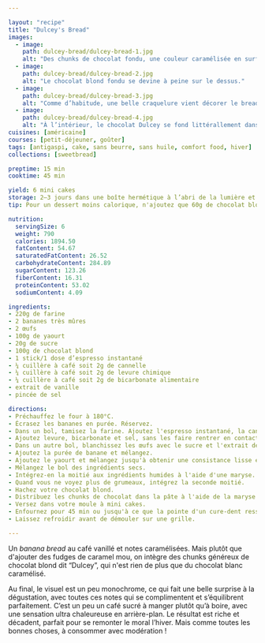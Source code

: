 ```yaml
---

layout: "recipe"
title: "Dulcey's Bread"
images:
  - image:
    path: dulcey-bread/dulcey-bread-1.jpg
    alt: "Des chunks de chocolat fondu, une couleur caramélisée en surface et à l’intérieur. Aucun doute, ce bread est chaleureux."
  - image:
    path: dulcey-bread/dulcey-bread-2.jpg
    alt: "Le chocolat blond fondu se devine à peine sur le dessus."
  - image:
    path: dulcey-bread/dulcey-bread-3.jpg
    alt: "Comme d’habitude, une belle craquelure vient décorer le bread."
  - image:
    path: dulcey-bread/dulcey-bread-4.jpg
    alt: "À l’intérieur, le chocolat Dulcey se fond littérallement dans la mie."
cuisines: [américaine]
courses: [petit-déjeuner, goûter]
tags: [antigaspi, cake, sans beurre, sans huile, comfort food, hiver]
collections: [sweetbread]

preptime: 15 min
cooktime: 45 min

yield: 6 mini cakes
storage: 2–3 jours dans une boîte hermétique à l’abri de la lumière et de la chaleur. 5 jours au frigo. 2 mois au congélateur.
tip: Pour un dessert moins calorique, n'ajoutez que 60g de chocolat blond pour réduire la quantité de matière grasses et de sucre. 

nutrition:
  servingSize: 6
  weight: 790
  calories: 1894.50
  fatContent: 54.67
  saturatedFatContent: 26.52
  carbohydrateContent: 284.89
  sugarContent: 123.26
  fiberContent: 16.31
  proteinContent: 53.02
  sodiumContent: 4.09

ingredients:
- 220g de farine
- 2 bananes très mûres
- 2 œufs
- 100g de yaourt
- 20g de sucre
- 100g de chocolat blond
- 1 stick/1 dose d’espresso instantané
- ¼ cuillère à café soit 2g de cannelle
- ¼ cuillère à café soit 2g de levure chimique
- ¼ cuillère à café soit 2g de bicarbonate alimentaire
- extrait de vanille
- pincée de sel

directions:
- Préchauffez le four à 180°C.
- Écrasez les bananes en purée. Réservez.
- Dans un bol, tamisez la farine. Ajoutez l'espresso instantané, la cannelle, et mélangez. 
- Ajoutez levure, bicarbonate et sel, sans les faire rentrer en contact. 
- Dans un autre bol, blanchissez les œufs avec le sucre et l'extrait de vanille.
- Ajoutez la purée de banane et mélangez. 
- Ajoutez le yaourt et mélangez jusqu'à obtenir une consistance lisse et homogène.
- Mélangez le bol des ingrédients secs. 
- Intégrez-en la moitié aux ingrédients humides à l'aide d'une maryse. 
- Quand vous ne voyez plus de grumeaux, intégrez la seconde moitié. 
- Hachez votre chocolat blond. 
- Distribuez les chunks de chocolat dans la pâte à l'aide de la maryse. 
- Versez dans votre moule à mini cakes. 
- Enfournez pour 45 min ou jusqu'à ce que la pointe d'un cure-dent ressorte quasiment sèche. 
- Laissez refroidir avant de démouler sur une grille. 

---
```


Un <i lang="en">banana bread</i> au café vanillé et notes caramélisées. Mais plutôt que d'ajouter des fudges de caramel mou, on intègre des chunks généreux de chocolat blond dit “Dulcey”, qui n'est rien de plus que du chocolat blanc caramélisé. 

Au final, le visuel est un peu monochrome, ce qui fait une belle surprise à la dégustation, avec toutes ces notes qui se complimentent et s’équilibrent parfaitement. C’est un peu un café sucré à manger plutôt qu’à boire, avec une sensation ultra chaleureuse en arrière-plan. Le résultat est riche et décadent, parfait pour se remonter le moral l’hiver. Mais comme toutes les bonnes choses, à consommer avec modération&nbsp;!